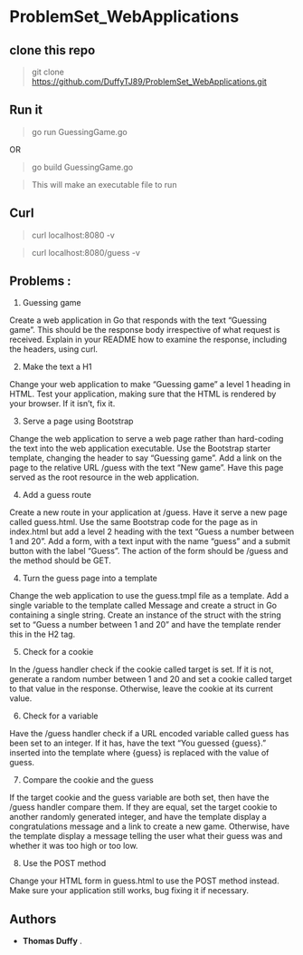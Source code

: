 # ProblemSet_WebApplications




## clone this repo


> git clone https://github.com/DuffyTJ89/ProblemSet_WebApplications.git

## Run it 

>  go run GuessingGame.go


OR


>  go build GuessingGame.go

>This will make an executable file to run


## Curl

> curl localhost:8080 -v

>curl localhost:8080/guess -v
  

## Problems :

1. Guessing game

Create a web application in Go that responds with the text “Guessing game”. This should be the response body irrespective of what request is received. Explain in your README how to examine the response, including the headers, using curl.

2. Make the text a H1

Change your web application to make “Guessing game” a level 1 heading in HTML. Test your application, making sure that the HTML is rendered by your browser. If it isn’t, fix it.

3. Serve a page using Bootstrap

Change the web application to serve a web page rather than hard-coding the text into the web application executable. Use the Bootstrap starter template, changing the header to say “Guessing game”. Add a link on the page to the relative URL /guess with the text “New game”. Have this page served as the root resource in the web application.

4. Add a guess route

Create a new route in your application at /guess. Have it serve a new page called guess.html. Use the same Bootstrap code for the page as in index.html but add a level 2 heading with the text “Guess a number between 1 and 20”. Add a form, with a text input with the name “guess” and a submit button with the label “Guess”. The action of the form should be /guess and the method should be GET.

4. Turn the guess page into a template

Change the web application to use the guess.tmpl file as a template. Add a single variable to the template called Message and create a struct in Go containing a single string. Create an instance of the struct with the string set to “Guess a number between 1 and 20” and have the template render this in the H2 tag.

5. Check for a cookie

In the /guess handler check if the cookie called target is set. If it is not, generate a random number between 1 and 20 and set a cookie called target to that value in the response. Otherwise, leave the cookie at its current value.

6. Check for a variable

Have the /guess handler check if a URL encoded variable called guess has been set to an integer. If it has, have the text “You guessed {guess}.” inserted into the template where {guess} is replaced with the value of guess.

7. Compare the cookie and the guess

If the target cookie and the guess variable are both set, then have the /guess handler compare them. If they are equal, set the target cookie to another randomly generated integer, and have the template display a congratulations message and a link to create a new game. Otherwise, have the template display a message telling the user what their guess was and whether it was too high or too low.

8. Use the POST method

Change your HTML form in guess.html to use the POST method instead. Make sure your application still works, bug fixing it if necessary.




## Authors

* **Thomas Duffy** .
